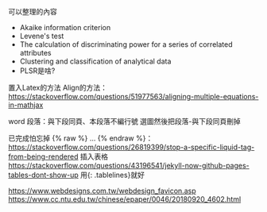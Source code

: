 可以整理的內容
- Akaike information criterion
- Levene's test
- The calculation of discriminating power for a series of correlated attributes
- Clustering and classification of analytical data  
- PLSR是啥?
  
置入Latex的方法
Align的方法：https://stackoverflow.com/questions/51977563/aligning-multiple-equations-in-mathjax


word
段落：與下段同頁、本段落不編行號
選圖然後把段落-與下段同頁刪掉

已完成怕忘掉
{% raw %} ... {% endraw %}：https://stackoverflow.com/questions/26819399/stop-a-specific-liquid-tag-from-being-rendered
插入表格 https://stackoverflow.com/questions/43196541/jekyll-now-github-pages-tables-dont-show-up
用{: .tablelines}就好  

https://www.webdesigns.com.tw/webdesign_favicon.asp  
https://www.cc.ntu.edu.tw/chinese/epaper/0046/20180920_4602.html  
